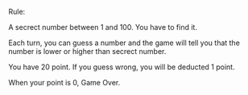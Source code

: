 Rule:

A secrect number between 1 and 100. You have to find it.

Each turn, you can guess a number and the game will tell you that the number is lower or higher than secrect number.

You have 20 point. If you guess wrong, you will be deducted 1 point.

When your point is 0, Game Over.
